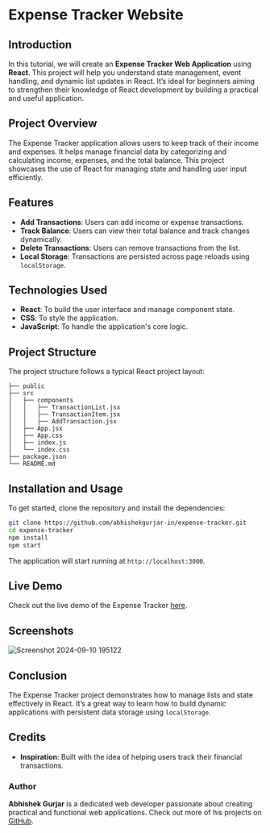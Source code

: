 
# Expense Tracker Website

## Introduction

In this tutorial, we will create an **Expense Tracker Web Application** using **React**. This project will help you understand state management, event handling, and dynamic list updates in React. It’s ideal for beginners aiming to strengthen their knowledge of React development by building a practical and useful application.

## Project Overview

The Expense Tracker application allows users to keep track of their income and expenses. It helps manage financial data by categorizing and calculating income, expenses, and the total balance. This project showcases the use of React for managing state and handling user input efficiently.

## Features

- **Add Transactions**: Users can add income or expense transactions.
- **Track Balance**: Users can view their total balance and track changes dynamically.
- **Delete Transactions**: Users can remove transactions from the list.
- **Local Storage**: Transactions are persisted across page reloads using `localStorage`.

## Technologies Used

- **React**: To build the user interface and manage component state.
- **CSS**: To style the application.
- **JavaScript**: To handle the application's core logic.

## Project Structure

The project structure follows a typical React project layout:

```
├── public
├── src
│   ├── components
│   │   ├── TransactionList.jsx
│   │   ├── TransactionItem.jsx
│   │   ├── AddTransaction.jsx
│   ├── App.jsx
│   ├── App.css
│   ├── index.js
│   └── index.css
├── package.json
└── README.md
```

## Installation and Usage

To get started, clone the repository and install the dependencies:

```bash
git clone https://github.com/abhishekgurjar-in/expense-tracker.git
cd expense-tracker
npm install
npm start
```

The application will start running at `http://localhost:3000`.

## Live Demo

Check out the live demo of the Expense Tracker [here](https://expense-tracker-in.netlify.app/).

## Screenshots

![Screenshot 2024-09-10 195122](https://github.com/user-attachments/assets/16c2e12b-e138-4815-8fe9-587b44a30221)



## Conclusion

The Expense Tracker project demonstrates how to manage lists and state effectively in React. It’s a great way to learn how to build dynamic applications with persistent data storage using `localStorage`.

## Credits

- **Inspiration**: Built with the idea of helping users track their financial transactions.

### Author

**Abhishek Gurjar** is a dedicated web developer passionate about creating practical and functional web applications. Check out more of his projects on [GitHub](https://github.com/abhishekgurjar-in).
